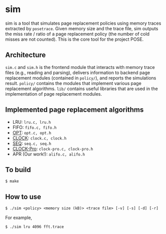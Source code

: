 # sim

sim is a tool that simulates page replacement policies using memory traces
extracted by `posetrace`.
Given memory size and the trace file, sim outputs the miss rate / ratio of
a page replacement policy (the number of cold misses are not counted).
This is the core tool for the project POSE.


## Architecture
`sim.c` and `sim.h` is the frontend module that interacts with
memory trace files (e.g., reading and parsing), delivers information to
backend page replacement modules (contained in `policy/`), and reports
the simulations result.
`policy/` contains the modules that implement various page replacement
algorithms.
`lib/` contains useful libraries that are used in the implementation of page
replacement modules.


## Implemented page replacement algorithms
- LRU: `lru.c, lru.h`
- FIFO: `fifo.c, fifo.h`
- [OPT](https://ieeexplore.ieee.org/abstract/document/5388441): `opt.c, opt.h`
- [CLOCK](https://multicians.org/paging-experiment.pdf): `clock.c, clock.h`
- [SEQ](https://dl.acm.org/doi/abs/10.1145/258623.258681): `seq.c, seq.h`
- [CLOCK-Pro](https://dl.acm.org/doi/10.5555/1247360.1247395): `clock-pro.c, clock-pro.h`
- APR (Our work!): `alifo.c, alifo.h`


## To build
```
$ make
```


## How to use
```
$ ./sim <policy> <memory size (kB)> <trace file> [-v] [-s] [-d] [-r]
```
For example,
```
$ ./sim lru 4096 fft.trace
```

